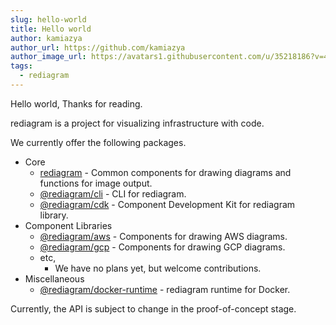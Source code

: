 ```yaml
---
slug: hello-world
title: Hello world
author: kamiazya
author_url: https://github.com/kamiazya
author_image_url: https://avatars1.githubusercontent.com/u/35218186?v=4
tags:
  - rediagram
---
```


Hello world, Thanks for reading.

rediagram is a project for visualizing infrastructure with code.

We currently offer the following packages.

- Core
  - [rediagram](https://github.com/kamiazya/rediagrampackages/rediagram/README.md) - Common components for drawing diagrams and functions for image output.
  - [@rediagram/cli](https://github.com/kamiazya/rediagrampackages/cli/README.md) - CLI for rediagram.
  - [@rediagram/cdk](https://github.com/kamiazya/rediagrampackages/cdk/README.md) - Component Development Kit for rediagram library.
- Component Libraries
  - [@rediagram/aws](https://github.com/kamiazya/rediagrampackages/aws/README.md) - Components for drawing AWS diagrams.
  - [@rediagram/gcp](https://github.com/kamiazya/rediagrampackages/gcp/README.md) - Components for drawing GCP diagrams.
  - etc,
    - We have no plans yet, but welcome contributions.
- Miscellaneous
  - [@rediagram/docker-runtime](https://github.com/kamiazya/rediagramdocker/README.md) - rediagram runtime for Docker.

Currently, the API is subject to change in the proof-of-concept stage.
